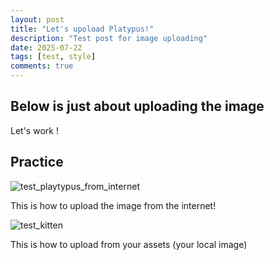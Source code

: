 ```yaml
---
layout: post
title: "Let's upoload Platypus!"
description: "Test post for image uploading"
date: 2025-07-22
tags: [test, style]
comments: true
---
```


Below is just about uploading the image
---
Let's work !


## Practice

![test_playtypus_from_internet](https://pbs.twimg.com/media/CLz-y-cUcAAJ2Iz.jpg)



This is how to upload the image from the internet!

![test_kitten](https://junhee-lee233.github.io/paper-jekyll-theme/assets/images/test_kitten.jpeg)

This is how to upload from your assets (your local image)

